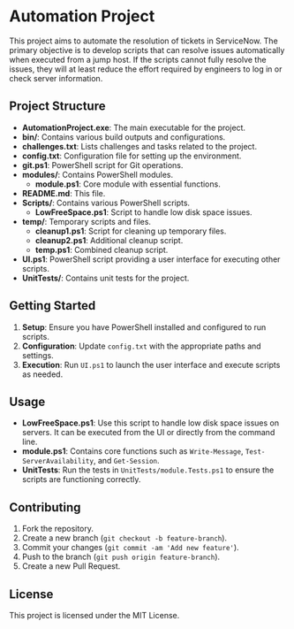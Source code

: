 # Automation Project

This project aims to automate the resolution of tickets in ServiceNow. The primary objective is to develop scripts that can resolve issues automatically when executed from a jump host. If the scripts cannot fully resolve the issues, they will at least reduce the effort required by engineers to log in or check server information.

## Project Structure

- **AutomationProject.exe**: The main executable for the project.
- **bin/**: Contains various build outputs and configurations.
- **challenges.txt**: Lists challenges and tasks related to the project.
- **config.txt**: Configuration file for setting up the environment.
- **git.ps1**: PowerShell script for Git operations.
- **modules/**: Contains PowerShell modules.
  - **module.ps1**: Core module with essential functions.
- **README.md**: This file.
- **Scripts/**: Contains various PowerShell scripts.
  - **LowFreeSpace.ps1**: Script to handle low disk space issues.
- **temp/**: Temporary scripts and files.
  - **cleanup1.ps1**: Script for cleaning up temporary files.
  - **cleanup2.ps1**: Additional cleanup script.
  - **temp.ps1**: Combined cleanup script.
- **UI.ps1**: PowerShell script providing a user interface for executing other scripts.
- **UnitTests/**: Contains unit tests for the project.

## Getting Started

1. **Setup**: Ensure you have PowerShell installed and configured to run scripts.
2. **Configuration**: Update `config.txt` with the appropriate paths and settings.
3. **Execution**: Run `UI.ps1` to launch the user interface and execute scripts as needed.

## Usage

- **LowFreeSpace.ps1**: Use this script to handle low disk space issues on servers. It can be executed from the UI or directly from the command line.
- **module.ps1**: Contains core functions such as `Write-Message`, `Test-ServerAvailability`, and `Get-Session`.
- **UnitTests**: Run the tests in `UnitTests/module.Tests.ps1` to ensure the scripts are functioning correctly.

## Contributing

1. Fork the repository.
2. Create a new branch (`git checkout -b feature-branch`).
3. Commit your changes (`git commit -am 'Add new feature'`).
4. Push to the branch (`git push origin feature-branch`).
5. Create a new Pull Request.

## License

This project is licensed under the MIT License.